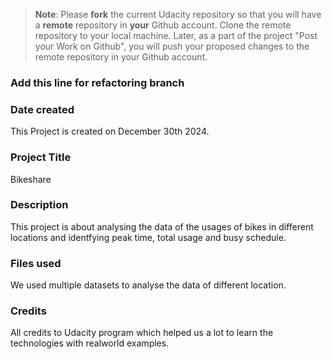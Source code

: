>**Note**: Please **fork** the current Udacity repository so that you will have a **remote** repository in **your** Github account. Clone the remote repository to your local machine. Later, as a part of the project "Post your Work on Github", you will push your proposed changes to the remote repository in your Github account.

### Add this line for refactoring branch

### Date created
This Project is created on December 30th 2024.

### Project Title
Bikeshare

### Description
This project is about analysing the data of the usages of bikes in different locations and identfying peak time, total usage and busy schedule.

### Files used
We used multiple datasets to analyse the data of different location.

### Credits
All credits to Udacity program which helped us a lot to learn the technologies with realworld examples.
